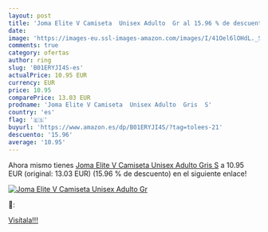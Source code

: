 ```yaml
---
layout: post
title: 'Joma Elite V Camiseta  Unisex Adulto  Gr al 15.96 % de descuento'
date: 
image: 'https://images-eu.ssl-images-amazon.com/images/I/41Oel6lOHdL._SL200_.jpg'
comments: true
category: ofertas
author: ring
slug: 'B01ERYJI4S-es'
actualPrice: 10.95 EUR
currency: EUR
price: 10.95
comparePrice: 13.03 EUR
prodname: 'Joma Elite V Camiseta  Unisex Adulto  Gris  S'
country: 'es'
flag: '🇪🇸'
buyurl: 'https://www.amazon.es/dp/B01ERYJI4S/?tag=tolees-21'
descuento: '15.96'
average: '10.95'
---
```


Ahora mismo tienes [Joma Elite V Camiseta  Unisex Adulto  Gris  S](https://www.amazon.es/dp/B01ERYJI4S/?tag=tolees-21) a 10.95 EUR (original: 13.03 EUR) (15.96 %  de descuento) en el siguiente enlace!

[![Joma Elite V Camiseta  Unisex Adulto  Gr](https://images-eu.ssl-images-amazon.com/images/I/41Oel6lOHdL._SL200_.jpg)](https://www.amazon.es/dp/B01ERYJI4S/?tag=tolees-21)

🔎:


[Visítala!!!](https://www.amazon.es/dp/B01ERYJI4S/?tag=tolees-21)
